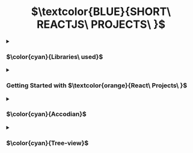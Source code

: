<h1 align="center"> $\textcolor{BLUE}{SHORT\ REACTJS\ PROJECTS\ }$
</h1>
<details>
<summary>

### $\color{cyan}{Libraries\ used}$

 </summary>

- $\color{lightgreen}{React\ Icons}$
  

</details>

<details>
<summary>


### Getting Started with $\textcolor{orange}{React\ Projects\ }$
 </summary>
 </details>

<details>
<summary>

### $\color{cyan}{Accodian}$


 </summary>

 Upon selection of the content colapses and clicking back will close the colapseable content.

- $\color{lightgreen}{Multi\ Seletion}$ -   will allow user to view multiple content.

- $\color{lightgreen}{Single\ Seletion}$ -   will allow user to view one content at a time.


</details>


<details>
<summary>

### $\color{cyan}{Tree-view}$


 </summary>

 Side bar navigation drop down nesting to view child seletion.

 - $\color{lightgreen}{Select\ ▾}$ -   View nested child for more option to select.
- $\color{lightgreen}{Select\ ▴}$ -   Close nesting option.


</details>



